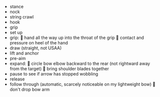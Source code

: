 - stance
- nock
- string crawl
- hook
- grip
- set up
- grip: :dango: hand all the way up into the throat of the grip :dango: contact and pressure on heel of the hand
- draw (straight, not USAA)
- lift and anchor
- pre-aim
- expand: :dango: circle bow elbow backward to the rear (not rightward away from the target) :dango: bring shoulder blades together
- pause to see if arrow has stopped wobbling
- release
- follow through (automatic, scarcely noticeable on my lightweight bow) :dango: don't drop bow arm
